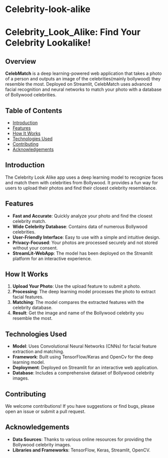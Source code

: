 # Celebrity-look-alike
# Celebrity_Look_Alike: Find Your Celebrity Lookalike!

## Overview

**CelebMatch** is a deep learning-powered web application that takes a photo of a person and outputs an image of the celebrities(mainly bollywood) they resemble the most. Deployed on Streamlit, CelebMatch uses advanced facial recognition and neural networks to match your photo with a database of Bollywood celebrities.

## Table of Contents
- [Introduction](#introduction)
- [Features](#features)
- [How It Works](#how-it-works)
- [Technologies Used](#technologies-used)
- [Contributing](#contributing)
- [Acknowledgements](#acknowledgements)

## Introduction

The Celebrity Look Alike app uses a deep learning model to recognize faces and match them with celebrities from Bollywood. It provides a fun way for users to upload their photos and find their closest celebrity resemblance.
 
## Features

- **Fast and Accurate**: Quickly analyze your photo and find the closest celebrity match.
- **Wide Celebrity Database**: Contains data of numerous Bollywood celebrities.
- **User-Friendly Interface**: Easy to use with a simple and intuitive design.
- **Privacy-Focused**: Your photos are processed securely and not stored without your consent.
- **StreamLit-WebApp**: The model has been deployed on the Streamlit platform for an interactive experience.

## How It Works

1. **Upload Your Photo**: Use the upload feature to submit a photo.
2. **Processing**: The deep learning model processes the photo to extract facial features.
3. **Matching**: The model compares the extracted features with the celebrity database.
4. **Result**: Get the image and name of the Bollywood celebrity you resemble the most.

## Technologies Used

- **Model**: Uses Convolutional Neural Networks (CNNs) for facial feature extraction and matching.
- **Framework**: Built using TensorFlow/Keras and OpenCv for the deep learning model.
- **Deployment**: Deployed on Streamlit for an interactive web application.
- **Database**: Includes a comprehensive dataset of Bollywood celebrity images.

## Contributing

We welcome contributions! If you have suggestions or find bugs, please open an issue or submit a pull request.


## Acknowledgements

- **Data Sources**: Thanks to various online resources for providing the Bollywood celebrity images.
- **Libraries and Frameworks**: TensorFlow, Keras, Streamlit, OpenCV.
